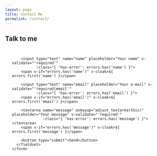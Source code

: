 ```yaml
---
layout: page
title: Contact Me
permalink: /contact/
---
```


<style type="text/css" media="screen">
  .container {
    margin: 0px auto;
    max-width: 600px;
  }
  /* latin-ext */
@font-face {
  font-family: 'Titillium Web';
  font-style: normal;
  font-weight: 300;
  src: local('Titillium Web Light'), local('TitilliumWeb-Light'), url(https://fonts.gstatic.com/s/titilliumweb/v6/NaPDcZTIAOhVxoMyOr9n_E7ffGjEGIVzY4SY.woff2) format('woff2');
  unicode-range: U+0100-024F, U+0259, U+1E00-1EFF, U+2020, U+20A0-20AB, U+20AD-20CF, U+2113, U+2C60-2C7F, U+A720-A7FF;
}
/* latin */
@font-face {
  font-family: 'Titillium Web';
  font-style: normal;
  font-weight: 300;
  src: local('Titillium Web Light'), local('TitilliumWeb-Light'), url(https://fonts.gstatic.com/s/titilliumweb/v6/NaPDcZTIAOhVxoMyOr9n_E7ffGjEGItzYw.woff2) format('woff2');
  unicode-range: U+0000-00FF, U+0131, U+0152-0153, U+02BB-02BC, U+02C6, U+02DA, U+02DC, U+2000-206F, U+2074, U+20AC, U+2122, U+2191, U+2193, U+2212, U+2215, U+FEFF, U+FFFD;
}
/* latin-ext */
@font-face {
  font-family: 'Titillium Web';
  font-style: normal;
  font-weight: 400;
  src: local('Titillium Web Regular'), local('TitilliumWeb-Regular'), url(https://fonts.gstatic.com/s/titilliumweb/v6/NaPecZTIAOhVxoMyOr9n_E7fdM3mDbRS.woff2) format('woff2');
  unicode-range: U+0100-024F, U+0259, U+1E00-1EFF, U+2020, U+20A0-20AB, U+20AD-20CF, U+2113, U+2C60-2C7F, U+A720-A7FF;
}
/* latin */
@font-face {
  font-family: 'Titillium Web';
  font-style: normal;
  font-weight: 400;
  src: local('Titillium Web Regular'), local('TitilliumWeb-Regular'), url(https://fonts.gstatic.com/s/titilliumweb/v6/NaPecZTIAOhVxoMyOr9n_E7fdMPmDQ.woff2) format('woff2');
  unicode-range: U+0000-00FF, U+0131, U+0152-0153, U+02BB-02BC, U+02C6, U+02DA, U+02DC, U+2000-206F, U+2074, U+20AC, U+2122, U+2191, U+2193, U+2212, U+2215, U+FEFF, U+FFFD;
}
/* latin-ext */
@font-face {
  font-family: 'Titillium Web';
  font-style: normal;
  font-weight: 700;
  src: local('Titillium Web Bold'), local('TitilliumWeb-Bold'), url(https://fonts.gstatic.com/s/titilliumweb/v6/NaPDcZTIAOhVxoMyOr9n_E7ffHjDGIVzY4SY.woff2) format('woff2');
  unicode-range: U+0100-024F, U+0259, U+1E00-1EFF, U+2020, U+20A0-20AB, U+20AD-20CF, U+2113, U+2C60-2C7F, U+A720-A7FF;
}
/* latin */
@font-face {
  font-family: 'Titillium Web';
  font-style: normal;
  font-weight: 700;
  src: local('Titillium Web Bold'), local('TitilliumWeb-Bold'), url(https://fonts.gstatic.com/s/titilliumweb/v6/NaPDcZTIAOhVxoMyOr9n_E7ffHjDGItzYw.woff2) format('woff2');
  unicode-range: U+0000-00FF, U+0131, U+0152-0153, U+02BB-02BC, U+02C6, U+02DA, U+02DC, U+2000-206F, U+2074, U+20AC, U+2122, U+2191, U+2193, U+2212, U+2215, U+FEFF, U+FFFD;
}

  .contact-form {
 font-family:'Titillium Web','Helvetica Neue',Helvetica,sans-serif;
 font-weight:700;
 font-style:normal;
 padding:.625rem;
}
.contact-form fieldset {
 border:none;
 font-weight:normal
}
.contact-form input[type="text"],.contact-form input[type="email"],.contact-form textarea {
 -webkit-box-sizing:border-box;
 box-sizing:border-box;
 outline:none;
 display:block;
 color:#333;
 width:100%;
 padding:7px;
 border:none;
 border-bottom:1px solid #ddd;
 margin-bottom:10px;
 font-family:inherit;
 font-size:1.125rem;
 height:2.813rem;
}
.contact-form input[type="text"].has-error,.contact-form input[type="email"].has-error,.contact-form textarea.has-error {
 border-color:#f04242
}
.contact-form textarea {
 height:12.5rem
}
.contact-form span {
 display:block;
 font-size:.875rem;
 color:#f04242;
 padding-bottom:.625rem
}
.contact-form button[type="submit"] {
 display:block;
 padding:19px 39px 18px 39px;
 color:#fff;
 background:#ff0a16;
 font-size:1.125rem;
 width:100%;
 border:1px solid #ba0009;
 border-width:1px 1px 3px;
 margin-top:3.125rem;
 margin-bottom:.625rem;
 cursor:pointer;
 -webkit-transition:all .3s;
 transition:all .3s;
 outline:none;
}
.contact-form button[type="submit"]:hover {
 background:#d4000a
}
.contact-form [v-cloak] {
 display:none
}
</style>

<div class="container">

  <h2>Talk to me</h2>

  <div id="form" class="contact-form">
    <form accept-charset="UTF-8" method="POST" action="https://formspree.io/{{ site.email }}" v-on:submit.prevent="validateBeforeSubmit" ref="contact">
      <fieldset>
        <input type="hidden" name="_subject" value="New contact!" />
        <input type="hidden" name="_next" value="{{ site.url }}/contact/message-sent/" />
        <input type="hidden" name="_language" value="en" />

        <input type="text" name="name" placeholder="Your name" v-validate="'required'"
               :class="{ 'has-error': errors.has('name') }">
        <span v-if="errors.has('name')" v-cloak>${ errors.first('name') }</span>

        <input type="text" name="email" placeholder="Your e-mail" v-validate="'required|email'"
               :class="{ 'has-error': errors.has('email') }">
        <span v-if="errors.has('email')" v-cloak>${ errors.first('email') }</span>

        <textarea name="message" onkeyup="adjust_textarea(this)" placeholder="Your message" v-validate="'required'"
                  :class="{ 'has-error': errors.has('message') }"></textarea>
        <span v-if="errors.has('message')" v-cloak>${ errors.first('message') }</span>

        <button type="submit">Send</button>
      </fieldset>
    </form>
  </div>

</div>

<script type="text/javascript">
function adjust_textarea(h) {
    h.style.height = "200px";
    h.style.height = (h.scrollHeight)+"px";
}
</script>

<script src="https://unpkg.com/vue@2.4.2"></script>
<script src="https://unpkg.com/vee-validate@2.0.0-rc.8"></script>
<script type="text/javascript">
Vue.use(VeeValidate);

new Vue({
  el: '#form',
  delimiters: ['${', '}'],
  methods: {
    validateBeforeSubmit: function () {
      this.$validator.validateAll();
      if (!this.errors.any()) {
        this.$refs.contact.submit();
      }
    }
  }
});
</script>
